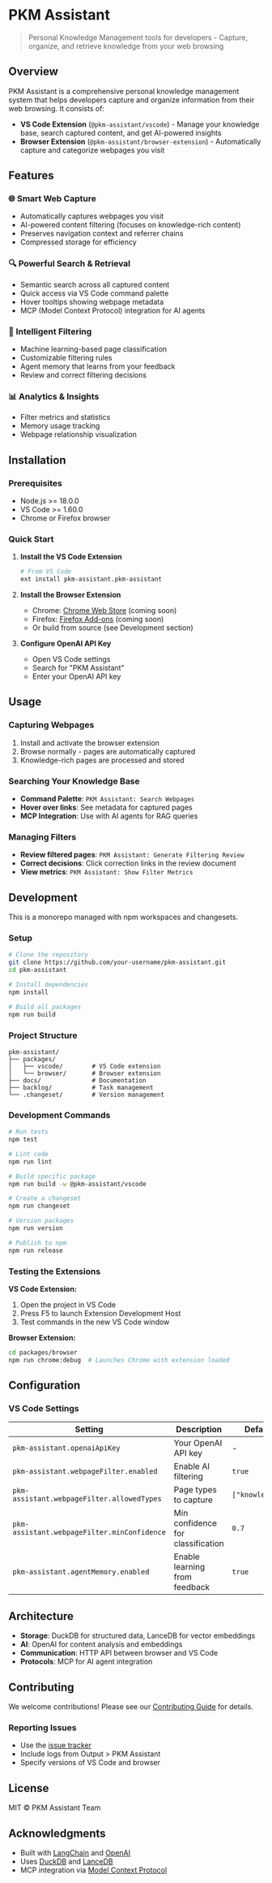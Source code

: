 # PKM Assistant

> Personal Knowledge Management tools for developers - Capture, organize, and retrieve knowledge from your web browsing

## Overview

PKM Assistant is a comprehensive personal knowledge management system that helps developers capture and organize information from their web browsing. It consists of:

- **VS Code Extension** (`@pkm-assistant/vscode`) - Manage your knowledge base, search captured content, and get AI-powered insights
- **Browser Extension** (`@pkm-assistant/browser-extension`) - Automatically capture and categorize webpages you visit

## Features

### 🌐 Smart Web Capture
- Automatically captures webpages you visit
- AI-powered content filtering (focuses on knowledge-rich content)
- Preserves navigation context and referrer chains
- Compressed storage for efficiency

### 🔍 Powerful Search & Retrieval
- Semantic search across all captured content
- Quick access via VS Code command palette
- Hover tooltips showing webpage metadata
- MCP (Model Context Protocol) integration for AI agents

### 🧠 Intelligent Filtering
- Machine learning-based page classification
- Customizable filtering rules
- Agent memory that learns from your feedback
- Review and correct filtering decisions

### 📊 Analytics & Insights
- Filter metrics and statistics
- Memory usage tracking
- Webpage relationship visualization

## Installation

### Prerequisites

- Node.js >= 18.0.0
- VS Code >= 1.60.0
- Chrome or Firefox browser

### Quick Start

1. **Install the VS Code Extension**
   ```bash
   # From VS Code
   ext install pkm-assistant.pkm-assistant
   ```

2. **Install the Browser Extension**
   - Chrome: [Chrome Web Store](#) (coming soon)
   - Firefox: [Firefox Add-ons](#) (coming soon)
   - Or build from source (see Development section)

3. **Configure OpenAI API Key**
   - Open VS Code settings
   - Search for "PKM Assistant"
   - Enter your OpenAI API key

## Usage

### Capturing Webpages

1. Install and activate the browser extension
2. Browse normally - pages are automatically captured
3. Knowledge-rich pages are processed and stored

### Searching Your Knowledge Base

- **Command Palette**: `PKM Assistant: Search Webpages`
- **Hover over links**: See metadata for captured pages
- **MCP Integration**: Use with AI agents for RAG queries

### Managing Filters

- **Review filtered pages**: `PKM Assistant: Generate Filtering Review`
- **Correct decisions**: Click correction links in the review document
- **View metrics**: `PKM Assistant: Show Filter Metrics`

## Development

This is a monorepo managed with npm workspaces and changesets.

### Setup

```bash
# Clone the repository
git clone https://github.com/your-username/pkm-assistant.git
cd pkm-assistant

# Install dependencies
npm install

# Build all packages
npm run build
```

### Project Structure

```
pkm-assistant/
├── packages/
│   ├── vscode/        # VS Code extension
│   └── browser/       # Browser extension
├── docs/              # Documentation
├── backlog/           # Task management
└── .changeset/        # Version management
```

### Development Commands

```bash
# Run tests
npm test

# Lint code
npm run lint

# Build specific package
npm run build -w @pkm-assistant/vscode

# Create a changeset
npm run changeset

# Version packages
npm run version

# Publish to npm
npm run release
```

### Testing the Extensions

**VS Code Extension:**
1. Open the project in VS Code
2. Press F5 to launch Extension Development Host
3. Test commands in the new VS Code window

**Browser Extension:**
```bash
cd packages/browser
npm run chrome:debug  # Launches Chrome with extension loaded
```

## Configuration

### VS Code Settings

| Setting | Description | Default |
|---------|-------------|---------|
| `pkm-assistant.openaiApiKey` | Your OpenAI API key | - |
| `pkm-assistant.webpageFilter.enabled` | Enable AI filtering | `true` |
| `pkm-assistant.webpageFilter.allowedTypes` | Page types to capture | `["knowledge"]` |
| `pkm-assistant.webpageFilter.minConfidence` | Min confidence for classification | `0.7` |
| `pkm-assistant.agentMemory.enabled` | Enable learning from feedback | `true` |

## Architecture

- **Storage**: DuckDB for structured data, LanceDB for vector embeddings
- **AI**: OpenAI for content analysis and embeddings
- **Communication**: HTTP API between browser and VS Code
- **Protocols**: MCP for AI agent integration

## Contributing

We welcome contributions! Please see our [Contributing Guide](CONTRIBUTING.md) for details.

### Reporting Issues

- Use the [issue tracker](https://github.com/your-username/pkm-assistant/issues)
- Include logs from Output > PKM Assistant
- Specify versions of VS Code and browser

## License

MIT © PKM Assistant Team

## Acknowledgments

- Built with [LangChain](https://github.com/langchain-ai/langchain) and [OpenAI](https://openai.com)
- Uses [DuckDB](https://duckdb.org) and [LanceDB](https://lancedb.com)
- MCP integration via [Model Context Protocol](https://modelcontextprotocol.io)
